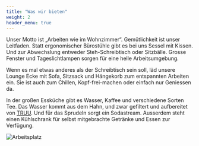 ```yaml
---
title: "Was wir bieten"
weight: 2
header_menu: true
---
```


Unser Motto ist „Arbeiten wie im Wohnzimmer“. Gemütlichkeit ist unser Leitfaden.
Statt ergonomischer Bürostühle gibt es bei uns Sessel mit Kissen.
Und zur Abwechslung entweder Steh-Schreibtisch oder Sitzbälle.
Grosse Fenster und Tageslichtlampen sorgen für eine helle Arbeitsumgebung. 

Wenn es mal etwas anderes als der Schreibtisch sein soll, läd unsere Lounge Ecke mit Sofa, Sitzsack und 
Hängekorb zum entspannten Arbeiten ein. 
Sie ist auch zum Chillen, Kopf-frei-machen oder einfach nur Geniessen da.

In der großen Essküche gibt es Wasser, Kaffee und verschiedene Sorten Tee. 
Das Wasser kommt aus dem Hahn, und zwar gefiltert und aufbereitet von [TRUU](https://www.truu.com/truu-water/produkte/ "TRUU"). 
Und für das Sprudeln sorgt ein Sodastream. 
Ausserdem steht einen Kühlschrank für selbst mitgebrachte Getränke und Essen zur Verfügung. 

![Arbeitsplatz](images/Workplace-2560.jpg)
